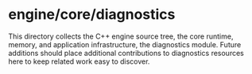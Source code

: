 # engine/core/diagnostics

This directory collects the C++ engine source tree, the core runtime, memory, and application infrastructure, the diagnostics module.
Future additions should place additional contributions to diagnostics resources here to keep related work easy to discover.
